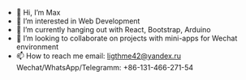 - 👋 Hi, I’m Max
- 👀 I’m interested in Web Development
- 🌱 I’m currently hanging out with React, Bootstrap, Arduino
- 💞️ I’m looking to collaborate on projects with mini-apps for Wechat environment
- 📫 How to reach me 
                      email: ligthme42@yandex.ru
                      Wechat/WhatsApp/Telegramm: +86-131-466-271-54
                      
